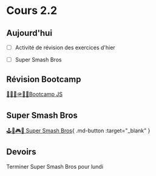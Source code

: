 # Cours 2.2

<!--https://squidfunk.github.io/mkdocs-material/reference/admonitions/
✏️note, 📄abstract, ℹ️info, 🔥tip, ✔️success, ❔question, ⚠️warning, ❌failure, ⚡danger, 🐞bug, 🧪example, ❜❜quote
-->

## Aujourd'hui

- [ ] Activité de révision des exercices d'hier
- [ ] Super Smash Bros


## Révision Bootcamp

[🥾🏃‍♂️🪖🏋️‍♂️Bootcamp JS](./exercices/bootcamp-js.md)


## Super Smash Bros


[🕹️🍄🎮👾 Super Smash Bros](./exercices/super-smash-bros.md){ .md-button :target="_blank" }



## Devoirs

Terminer Super Smash Bros pour lundi

